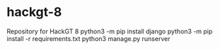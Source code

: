 # hackgt-8
Repository for HackGT 8
python3 -m pip install django
python3 -m pip install -r requirements.txt 
python3 manage.py runserver          
